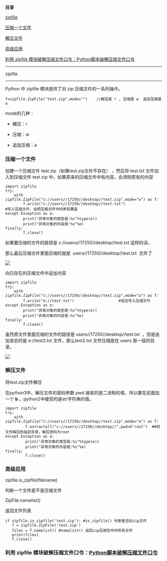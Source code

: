 **目录**

[zipfile](#t0)

[压缩一个文件](#t1)

[解压文件](#t2)

[高级应用](#t3)

[利用 zipfile 模块破解压缩文件口令：Python脚本破解压缩文件口令](https://blog.csdn.net/qq_36119192/article/details/83615327)

* * *

zipfile
-------

Python 中 zipfile 模块提供了对 zip 压缩文件的一系列操作。

```
f=zipfile.ZipFile("test.zip",mode="")    //解压是 r , 压缩是 w  追加压缩是 a
```


mode的几种：

*   解压：r
*   压缩：w
*   追加压缩：a 

### 压缩一个文件

创建一个压缩文件 test.zip（如果test.zip文件不存在） ，然后将 test.txt 文件加入到压缩文件 test.zip 中，如果原来的压缩文件中有内容，会清除原有的内容

```
import zipfile      
try:      
    with zipfile.ZipFile("c://users//17250//desktop//test.zip",mode="w") as f:      
        f.write("c://users//17250//desktop//test.txt")                    #写入压缩文件，会把压缩文件中的原有覆盖      
except Exception as e:      
        print("异常对象的类型是:%s"%type(e))      
        print("异常对象的内容是:%s"%e)      
finally:      
        f.close()
```


如果要压缩的文件的路径是 c://users//17250//desktop//test.txt 这样的话，

那么最后压缩文件里面压缩的就是  users//17250//desktop//test.txt  文件了

![](https://img-blog.csdnimg.cn/20181101084045515.png)

向已存在的压缩文件中追加内容

```
import zipfile      
try:      
    with zipfile.ZipFile("c://users//17250//desktop//test.zip",mode="a") as f:      
        f.write("e://test.txt")                    #追加写入压缩文件      
except Exception as e:      
        print("异常对象的类型是:%s"%type(e))      
        print("异常对象的内容是:%s"%e)      
finally:      
        f.close()
```


虽然原文件里面压缩的文件的路径是 users//17250//desktop//test.txt  ，但是追加进去的是 e://test2.txt 文件，那么test2.txt 文件压缩是在 users 那一级的目录。

![](https://img-blog.csdnimg.cn/20181101084027728.png)

### 解压文件

将test.zip文件解压

在python3中，解压文件的密码参数 pwd 接收的是二进制的值，所以要在前面加一个 **b** 。python2中接受的是str字符串的值。

```
import zipfile      
try:      
    with zipfile.ZipFile("c://users//17250//desktop//test.zip",mode="a") as f:      
         f.extractall("c://users//17250//desktop//",pwd=b"root")  ##将文件解压到指定目录，解压密码为root      
except Exception as e:      
         print("异常对象的类型是:%s"%type(e))      
         print("异常对象的内容是:%s"%e)      
finally:      
         f.close()
```


### 高级应用

zipfile.is\_zipfile(filename)   
判断一个文件是不是压缩文件   
ZipFile.namelist()   
返回文件列表 

```
if zipfile.is_zipfile('test.zip'): #is_zipfile() 判断是否似zip文件      
   f = zipfile.ZipFile('test.zip')      
   files = f.namelist() #namelist() 返回zip压缩包中的所有文件      
   print(files)      
   f.close()
```


### 利用 zipfile 模块破解压缩文件口令：[Python脚本破解压缩文件口令](https://blog.csdn.net/qq_36119192/article/details/83615327)